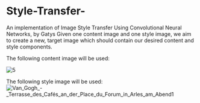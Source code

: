 # Style-Transfer-
An implementation of Image Style Transfer Using Convolutional Neural Networks, by Gatys 
Given one content image and one style image, we aim to create a new, target image which should contain our desired content and style components.

The following content image will be used:

![5](https://user-images.githubusercontent.com/39443902/58421881-0e483980-8089-11e9-9c56-a95ddf03e896.jpg)


The following style image will be used:
![Van_Gogh_-_Terrasse_des_Cafés_an_der_Place_du_Forum_in_Arles_am_Abend1](https://user-images.githubusercontent.com/39443902/58422455-8400d500-808a-11e9-8beb-806f65931822.jpeg)
